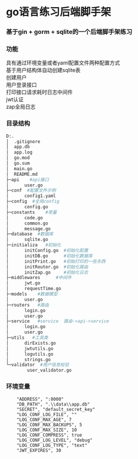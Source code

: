 # go语言练习后端脚手架
### 基于gin + gorm + sqlite的一个后端脚手架练习
### 功能
具有通过环境变量或者yaml配置文件两种配置方式  
基于用户结构体自动创建sqlite表  
创建用户   
用户登录接口  
打印接口请求耗时日志中间件  
jwt认证   
zap全局日志  

### 目录结构 
```bash
D:.
│  .gitignore
│  app.db
│  app.log
│  go.mod
│  go.sum
│  main.go
│  README.md
├─api    #api接口
│      user.go
├─conf  #配置文件示例
│      config1.yaml
├─config  #全局config
│      config.go
├─constants    #常量
│      code.go
│      common.go
│      message.go
├─database  #数据库
│      sqlite.go
├─initializa   #初始化
│      initConfig.go  #初始化配置
│      initDB.go      #初始化数据库
│      initPrint.go   #初始打印的一些东西
│      initRouter.go  #初始化路由
│      initZap.go     #初始化日志
├─middlewares      #中间件
│      jwt.go
│      requestTime.go
├─models    #数据模型
│      user.go
├─routers   #路由
│      login.go
│      user.go
├─service   #service  路由->api->service
│      login.go
│      user.go
├─utils   #工具类
│      dirExists.go
│      jwtutils.go
│      logutils.go
│      strings.go
└─validator  #用户信息校验
        user_validator.go
```



### 环境变量 
```shell
    "ADDRESS", ":8000"
    "DB_PATH", ".\\data\\app.db"
	"SECRET", "default_secret_key"
	"LOG_CONF_LOG_FILE", ""
	"LOG_CONF_MAX_AGE", 7
	"LOG_CONF_MAX_BACKUPS", 5
	"LOG_CONF_MAX_SIZE", 10
	"LOG_CONF_COMPRESS", true
	"LOG_CONF_LOG_LEVEL", "debug"
	"LOG_CONF_LOG_TYPE", "text"
	"JWT_EXPIRES", 30
```
	

